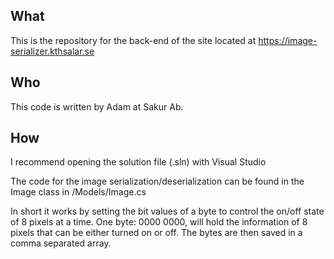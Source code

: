 ## What
This is the repository for the back-end of the site located at https://image-serializer.kthsalar.se

## Who
This code is written by Adam at Sakur Ab.

## How
I recommend opening the solution file (.sln) with Visual Studio

The code for the image serialization/deserialization can be found in the Image class in /Models/Image.cs

In short it works by setting the bit values of a byte to control the on/off state of 8 pixels at a time.
One byte: 0000 0000, will hold the information of 8 pixels that can be either turned on or off. The bytes are then saved in a comma separated array.
